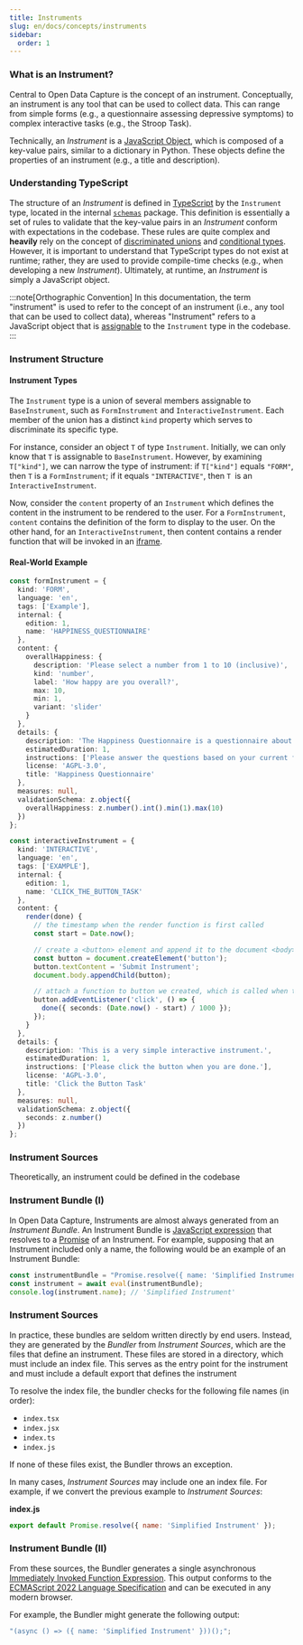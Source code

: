 ```yaml
---
title: Instruments
slug: en/docs/concepts/instruments
sidebar:
  order: 1
---
```


### What is an Instrument?

Central to Open Data Capture is the concept of an instrument. Conceptually, an instrument is any tool that can be used to collect data. This can range from simple forms (e.g., a questionnaire assessing depressive symptoms) to complex interactive tasks (e.g., the Stroop Task).

Technically, an _Instrument_ is a [JavaScript Object](https://developer.mozilla.org/en-US/docs/Web/JavaScript/Reference/Global_Objects/Object), which is composed of a key-value pairs, similar to a dictionary in Python. These objects define the properties of an instrument (e.g., a title and description).

### Understanding TypeScript

The structure of an _Instrument_ is defined in [TypeScript](https://www.typescriptlang.org/) by the `Instrument` type, located in the internal [`schemas`](https://github.com/DouglasNeuroInformatics/OpenDataCapture/tree/main/packages/schemas) package. This definition is essentially a set of rules to validate that the key-value pairs in an _Instrument_ conform with expectations in the codebase. These rules are quite complex and **heavily** rely on the concept of [discriminated unions](https://www.typescriptlang.org/docs/handbook/2/everyday-types.html#union-types) and [conditional types](https://www.typescriptlang.org/docs/handbook/2/conditional-types.html). However, it is important to understand that TypeScript types do not exist at runtime; rather, they are used to provide compile-time checks (e.g., when developing a new _Instrument_). Ultimately, at runtime, an _Instrument_ is simply a JavaScript object.

:::note[Orthographic Convention]
In this documentation, the term "instrument" is used to refer to the concept of an instrument (i.e., any tool that can be used to collect data), whereas "Instrument" refers to a JavaScript object that is [assignable](https://www.typescriptlang.org/docs/handbook/type-compatibility.html) to the `Instrument` type in the codebase.
:::

### Instrument Structure

#### Instrument Types

The `Instrument` type is a union of several members assignable to `BaseInstrument`, such as `FormInstrument` and `InteractiveInstrument`. Each member of the union has a distinct `kind` property which serves to discriminate its specific type.

For instance, consider an object `T` of type `Instrument`. Initially, we can only know that `T` is assignable to `BaseInstrument`. However, by examining `T["kind"]`, we can narrow the type of instrument: if `T["kind"]` equals `"FORM"`, then `T` is a `FormInstrument`; if it equals `"INTERACTIVE"`, then `T `is an `InteractiveInstrument`.

Now, consider the `content` property of an `Instrument` which defines the content in the instrument to be rendered to the user. For a `FormInstrument`, `content` contains the definition of the form to display to the user. On the other hand, for an `InteractiveInstrument`, then content contains a render function that will be invoked in an [iframe](https://developer.mozilla.org/en-US/docs/Web/HTML/Element/iframe).

#### Real-World Example

```typescript
const formInstrument = {
  kind: 'FORM',
  language: 'en',
  tags: ['Example'],
  internal: {
    edition: 1,
    name: 'HAPPINESS_QUESTIONNAIRE'
  },
  content: {
    overallHappiness: {
      description: 'Please select a number from 1 to 10 (inclusive)',
      kind: 'number',
      label: 'How happy are you overall?',
      max: 10,
      min: 1,
      variant: 'slider'
    }
  },
  details: {
    description: 'The Happiness Questionnaire is a questionnaire about happiness.',
    estimatedDuration: 1,
    instructions: ['Please answer the questions based on your current feelings.'],
    license: 'AGPL-3.0',
    title: 'Happiness Questionnaire'
  },
  measures: null,
  validationSchema: z.object({
    overallHappiness: z.number().int().min(1).max(10)
  })
};

const interactiveInstrument = {
  kind: 'INTERACTIVE',
  language: 'en',
  tags: ['EXAMPLE'],
  internal: {
    edition: 1,
    name: 'CLICK_THE_BUTTON_TASK'
  },
  content: {
    render(done) {
      // the timestamp when the render function is first called
      const start = Date.now();

      // create a <button> element and append it to the document <body>
      const button = document.createElement('button');
      button.textContent = 'Submit Instrument';
      document.body.appendChild(button);

      // attach a function to button we created, which is called when the 'click' event is triggered
      button.addEventListener('click', () => {
        done({ seconds: (Date.now() - start) / 1000 });
      });
    }
  },
  details: {
    description: 'This is a very simple interactive instrument.',
    estimatedDuration: 1,
    instructions: ['Please click the button when you are done.'],
    license: 'AGPL-3.0',
    title: 'Click the Button Task'
  },
  measures: null,
  validationSchema: z.object({
    seconds: z.number()
  })
};
```

### Instrument Sources

Theoretically, an instrument could be defined in the codebase

### Instrument Bundle (I)

In Open Data Capture, Instruments are almost always generated from an _Instrument Bundle_. An Instrument Bundle is [JavaScript expression](https://developer.mozilla.org/en-US/docs/Web/JavaScript/Guide/Expressions_and_Operators) that resolves to a [Promise](https://developer.mozilla.org/en-US/docs/Web/J) of an Instrument. For example, supposing that an Instrument included only a name, the following would be an example of an Instrument Bundle:

```javascript
const instrumentBundle = "Promise.resolve({ name: 'Simplified Instrument' });";
const instrument = await eval(instrumentBundle);
console.log(instrument.name); // 'Simplified Instrument'
```

### Instrument Sources

In practice, these bundles are seldom written directly by end users. Instead, they are generated by the _Bundler_ from _Instrument Sources_, which are the files that define an instrument. These files are stored in a directory, which must include an index file. This serves as the entry point for the instrument and must include a default export that defines the instrument

To resolve the index file, the bundler checks for the following file names (in order):

- `index.tsx`
- `index.jsx`
- `index.ts`
- `index.js`

If none of these files exist, the Bundler throws an exception.

In many cases, _Instrument Sources_ may include one an index file. For example, if we convert the previous example to _Instrument Sources_:

**index.js**

```javascript
export default Promise.resolve({ name: 'Simplified Instrument' });
```

### Instrument Bundle (II)

From these sources, the Bundler generates a single asynchronous [Immediately Invoked Function Expression](https://developer.mozilla.org/en-US/docs/Glossary/IIFE). This output conforms to the [ECMAScript 2022 Language Specification](https://262.ecma-international.org/13.0/) and can be executed in any modern browser.

For example, the Bundler might generate the following output:

```javascript
"(async () => ({ name: 'Simplified Instrument' }))();";
```

